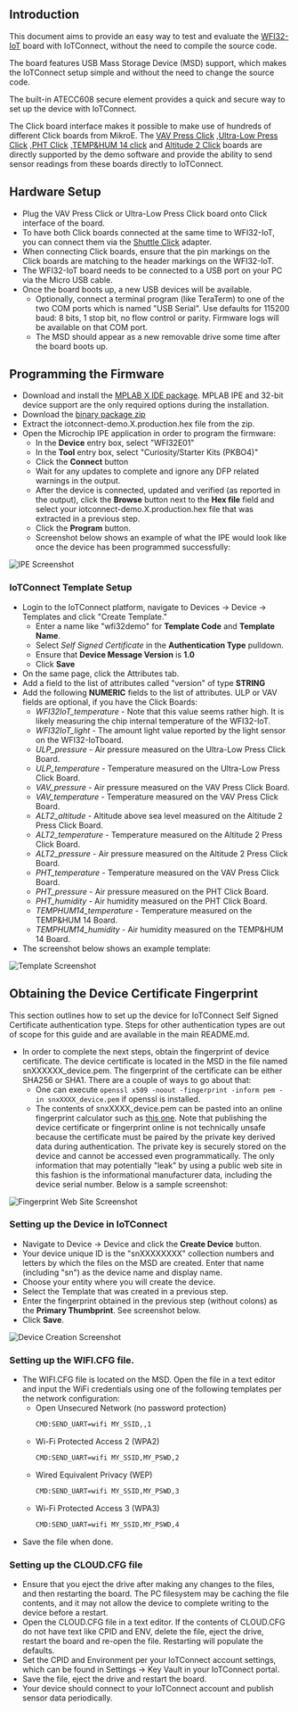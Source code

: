 ## Introduction

This document aims to provide an easy way to test and evaluate the 
[WFI32-IoT](https://www.microchip.com/en-us/development-tool/ev36w50a) board 
with IoTConnect, without the need to compile the source code.

The board features USB Mass Storage Device (MSD) support, which makes the IoTConnect setup simple and without the need
to change the source code.

The built-in ATECC608 secure element provides a quick and secure way 
to set up the device with IoTConnect.

The Click board interface makes it possible to make use of hundreds of different Click boards from MikroE.
The [VAV Press Click](https://www.mikroe.com/vav-press-click) 
,[Ultra-Low Press Click](https://www.mikroe.com/ultra-low-press-click)
,[PHT Click](https://www.mikroe.com/pht-click)
,[TEMP&HUM 14 click](https://www.mikroe.com/temphum-14-click)
and [Altitude 2 Click](https://www.mikroe.com/altitude-2-click)
boards are directly supported by the demo software and provide 
the ability to send sensor readings from these boards directly to IoTConnect.

## Hardware Setup

* Plug the VAV Press Click or Ultra-Low Press Click board onto Click interface of the board.
* To have both Click boards connected at the same time to WFI32-IoT, you can connect them via the
[Shuttle Click](https://www.mikroe.com/shuttle-click) adapter.
* When connecting Click boards, ensure that the pin markings on the Click boards are matching to the header markings on the WFI32-IoT.
* The WFI32-IoT board needs to be connected to a USB port on your PC via the Micro USB cable.
* Once the board boots up, a new USB devices will be available. 
  * Optionally, connect a terminal program (like TeraTerm) to one of the two COM ports
which is named "USB Serial". Use defaults for 115200 baud: 8 bits, 1 stop bit, no flow control or parity. 
Firmware logs will be available on that COM port. 
  * The MSD should appear as a new removable drive some time after the board boots up.

## Programming the Firmware

* Download and install the [MPLAB X IDE package](https://www.microchip.com/en-us/tools-resources/develop/mplab-x-ide). 
MPLAB IPE and 32-bit device support are the only required options during the installation.
* Download the [binary package zip](https://saleshosted.z13.web.core.windows.net/sdk/AzureRTOS/iotconnect-demo-wfi32-012023.zip)
* Extract the iotconnect-demo.X.production.hex file from the zip.
* Open the Microchip IPE application in order to program the firmware: 
  * In the **Device** entry box, select "WFI32E01"
  * In the **Tool** entry box, select "Curiosity/Starter Kits (PKBO4)"
  * Click the **Connect** button
  * Wait for any updates to complete and ignore any DFP related warnings in the output.
  * After the device is connected, updated and verified (as reported in the output), click the **Browse** button next to the **Hex file** field and select your iotconnect-demo.X.production.hex file that was extracted in a previous step.
  * Click the **Program** button.
  * Screenshot below shows an example of what the IPE would look like once the device has been programmed successfully:

![IPE Screenshot](media/IPE.png "IPE Screenshot")

### IoTConnect Template Setup

* Login to the IoTConnect platform, navigate to Devices -> Device -> Templates and click "Create Template."
  * Enter a name like "wfi32demo" for **Template Code** and **Template Name**. 
  * Select *Self Signed Certificate* in the **Authentication Type** pulldown.
  * Ensure that **Device Message Version** is **1.0**
  * Click **Save**
* On the same page, click the Attributes tab.
* Add a field to the list of attributes called "version" of type **STRING** 
* Add the following **NUMERIC** fields to the list of attributes. ULP or VAV fields are optional, if you have the Click Boards:
  * *WFI32IoT_temperature* - Note that this value seems rather high. It is likely measuring the chip internal temperature of the WFI32-IoT.
  * *WFI32IoT_light* - The amount light value reported by the light sensor on the WFI32-IoTboard.
  * *ULP_pressure* - Air pressure measured on the Ultra-Low Press Click Board.
  * *ULP_temperature* - Temperature measured on the Ultra-Low Press Click Board.
  * *VAV_pressure* - Air pressure measured on the VAV Press Click Board.
  * *VAV_temperature* - Temperature measured on the VAV Press Click Board.
  * *ALT2_altitude* - Altitude above sea level measured on the Altitude 2 Press Click Board. 
  * *ALT2_temperature* - Temperature measured on the Altitude 2 Press Click Board.
  * *ALT2_pressure* - Air pressure measured on the Altitude 2 Press Click Board.
  * *PHT_temperature* - Temperature measured on the VAV Press Click Board.
  * *PHT_pressure* - Air pressure measured on the PHT Click Board.
  * *PHT_humidity* - Air humidity measured on the PHT Click Board.
  * *TEMPHUM14_temperature* - Temperature measured on the TEMP&HUM 14 Board.
  * *TEMPHUM14_humidity* - Air humidity measured on the TEMP&HUM 14 Board.
* The screenshot below shows an example template:

![Template Screenshot](media/template.png "Template Screenshot")

## Obtaining the Device Certificate Fingerprint

This section outlines how to set up the device for IoTConnect Self Signed Certificate authentication type.
Steps for other authentication types are out of scope for this guide and are available in the main README.md.

* In order to complete the next steps, obtain the fingerprint of device certificate.
The device certificate is located in the MSD in the file named snXXXXXX_device.pem.
The fingerprint of the certificate can be either SHA256 or SHA1.
There are a couple of ways to go about that:
   * One can execute ``` openssl x509 -noout -fingerprint -inform pem -in snxXXXX_device.pem ``` if openssl is installed.
   * The contents of snxXXXX_device.pem can be pasted into an online
fingerprint calculator such as [this one](https://www.samltool.com/fingerprint.php). 
Note that publishing the device certificate or fingerprint online is not technically unsafe 
because the certificate must be paired by the private key derived data during authentication. 
The private key is securely stored on the device and cannot be accessed even programmatically.
The only information that may potentially "leak" by using a public web site in this fashion is the informational 
manufacturer data, including the device serial number. Below is a sample screenshot:

![Fingerprint Web Site Screenshot](media/fingerprint.png "Fingerprint Web Site Screenshot")

### Setting up the Device in IoTConnect
 
* Navigate to Device -> Device and click the **Create Device** button.
* Your device unique ID is the "snXXXXXXXX" collection numbers and letters by which the files on the MSD are created. 
Enter that name (including "sn") as the device name and display name.
* Choose your entity where you will create the device.
* Select the Template that was created in a previous step.
* Enter the fingerprint obtained in the previous step (without colons) as the **Primary Thumbprint**. See screenshot below.
* Click **Save**.

![Device Creation Screenshot](media/iotc-device.png "Device Creation Screenshot")

### Setting up the WIFI.CFG file.

* The WIFI.CFG file is located on the MSD. Open the file in a text editor and input the WiFi credentials using one of the
following templates per the network configuration:
   - Open Unsecured Network (no password protection)
        ```bash
        CMD:SEND_UART=wifi MY_SSID,,1
        ```
    - Wi-Fi Protected Access 2 (WPA2)
        ```bash
        CMD:SEND_UART=wifi MY_SSID,MY_PSWD,2
        ```
    - Wired Equivalent Privacy (WEP)
        ```bash
        CMD:SEND_UART=wifi MY_SSID,MY_PSWD,3
        ```
    - Wi-Fi Protected Access 3 (WPA3)
        ```bash
        CMD:SEND_UART=wifi MY_SSID,MY_PSWD,4
        ```
* Save the file when done.


### Setting up the CLOUD.CFG file

* Ensure that you eject the drive after making any changes to the files, and then restarting the board.
The PC filesystem may be caching the file contents, and it may not allow the device to complete writing to the device before a restart.
* Open the CLOUD.CFG file in a text editor. If the contents of CLOUD.CFG do not have text like CPID and ENV, 
delete the file, eject the drive, restart the board and re-open the file.
Restarting will populate the defaults.
* Set the CPID and Environment per your IoTConnect account settings, which can be found in Settings -> Key Vault in your IoTConnect portal.
* Save the file, eject the drive and restart the board.
* Your device should connect to your IoTConnect account and publish sensor data periodically.
